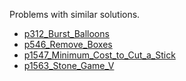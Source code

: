 Problems with similar solutions.
- [p312_Burst_Balloons](https://github.com/genxium/Leetcode/tree/master/p312_Burst_Balloons)
- [p546_Remove_Boxes](https://github.com/genxium/Leetcode/tree/master/p546_Remove_Boxes)
- [p1547_Minimum_Cost_to_Cut_a_Stick](https://github.com/genxium/Leetcode/tree/master/p1547_Minimum_Cost_to_Cut_a_Stick)
- [p1563_Stone_Game_V](https://github.com/genxium/Leetcode/tree/master/p1563_Stone_Game_V)
